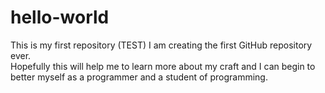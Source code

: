 # hello-world
This is my first repository (TEST)
I am creating the first GitHub repository ever.  
Hopefully this will help me to learn more about my craft and I can begin to better myself as a programmer and a student of programming.
